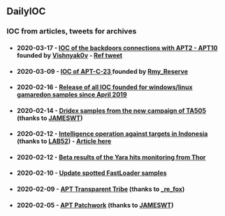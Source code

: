 ## DailyIOC
### IOC from articles, tweets for archives 

<ul>
    <li><h4>2020-03-17 - <a href ="https://github.com/StrangerealIntel/DailyIOC/blob/master/2020-03-17/Chinese_Backdoors.csv">IOC of the backdoors connections with APT2 - APT10 </a>founded by <a href="https://twitter.com/Vishnyak0v">Vishnyak0v</a> - <a href ="https://twitter.com/Vishnyak0v/status/1239908305117552644">Ref tweet</a></h4></li>
    <li><h4>2020-03-09 - <a href ="https://github.com/StrangerealIntel/DailyIOC/blob/master/2020-03-09/APTC23.csv">IOC of APT-C-23 </a>founded by <a href="https://twitter.com/Rmy_Reserve">Rmy_Reserve</a></h4></li>
  <li><h4>2020-02-16 - <a href ="https://github.com/StrangerealIntel/DailyIOC/blob/master/2020-02-16/gamaredon.csv">Release of all IOC founded for windows/linux gamaredon samples since April 2019</a></h4></li>
  <li><h4>2020-02-14 - <a href ="https://github.com/StrangerealIntel/DailyIOC/blob/master/2020-02-14/Dridex.csv">Dridex samples from the new campaign of TA505</a> (thanks to <a href ="https://twitter.com/JAMESWT_MHT">JAMESWT</a>)</h4></li>
  <li><h4>2020-02-12 - <a href ="https://github.com/StrangerealIntel/DailyIOC/blob/master/2020-02-13/Unknown_Operation.csv"> Intelligence operation against targets in Indonesia</a> (thanks to <a href ="https://twitter.com/LAB52io">LAB52</a>) - <a href ="https://lab52.io/blog/intelligence-operation-against-targets-in-indonesia/">Article here</a></h4></li>
  <li><h4>2020-02-12 - <a href ="https://github.com/StrangerealIntel/DailyIOC/tree/master/2020-02-12">Beta results of the Yara hits monitoring from Thor</a></h4></li>
  <li><h4>2020-02-10 - <a href ="https://github.com/StrangerealIntel/DailyIOC/blob/master/2020-02-10/IRS-IOC.csv">Update spotted FastLoader samples</a></h4></li>
  <li><h4>2020-02-09 - <a href ="https://github.com/StrangerealIntel/DailyIOC/blob/master/2020-02-09/Transparent%20Tribe.csv">APT Transparent Tribe</a> (thanks to <a href ="https://twitter.com/_re_fox">_re_fox</a>)</h4></li>
  <li><h4>2020-02-05 - <a href ="https://github.com/StrangerealIntel/DailyIOC/blob/master/2020-02-05/Patchwork.csv">APT Patchwork</a> (thanks to <a href ="https://twitter.com/JAMESWT_MHT">JAMESWT</a>)</h4></li>
